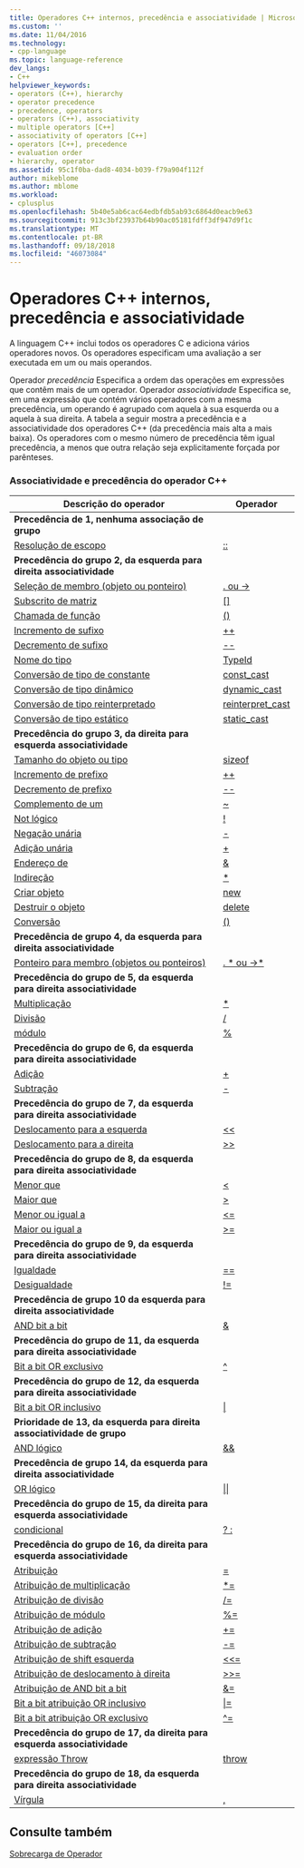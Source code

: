 ```yaml
---
title: Operadores C++ internos, precedência e associatividade | Microsoft Docs
ms.custom: ''
ms.date: 11/04/2016
ms.technology:
- cpp-language
ms.topic: language-reference
dev_langs:
- C++
helpviewer_keywords:
- operators (C++), hierarchy
- operator precedence
- precedence, operators
- operators (C++), associativity
- multiple operators [C++]
- associativity of operators [C++]
- operators [C++], precedence
- evaluation order
- hierarchy, operator
ms.assetid: 95c1f0ba-dad8-4034-b039-f79a904f112f
author: mikeblome
ms.author: mblome
ms.workload:
- cplusplus
ms.openlocfilehash: 5b40e5ab6cac64edbfdb5ab93c6864d0eacb9e63
ms.sourcegitcommit: 913c3bf23937b64b90ac05181fdff3df947d9f1c
ms.translationtype: MT
ms.contentlocale: pt-BR
ms.lasthandoff: 09/18/2018
ms.locfileid: "46073084"
---
```

# <a name="c-built-in-operators-precedence-and-associativity"></a>Operadores C++ internos, precedência e associatividade

A linguagem C++ inclui todos os operadores C e adiciona vários operadores novos. Os operadores especificam uma avaliação a ser executada em um ou mais operandos.

Operador *precedência* Especifica a ordem das operações em expressões que contêm mais de um operador. Operador *associatividade* Especifica se, em uma expressão que contém vários operadores com a mesma precedência, um operando é agrupado com aquela à sua esquerda ou a aquela à sua direita. A tabela a seguir mostra a precedência e a associatividade dos operadores C++ (da precedência mais alta a mais baixa). Os operadores com o mesmo número de precedência têm igual precedência, a menos que outra relação seja explicitamente forçada por parênteses.

### <a name="c-operator-precedence-and-associativity"></a>Associatividade e precedência do operador C++

|Descrição do operador|Operador|
|--------------------------|--------------|
|**Precedência de 1, nenhuma associação de grupo**|
|[Resolução de escopo](../cpp/scope-resolution-operator.md)|[::](../cpp/scope-resolution-operator.md)|
|**Precedência do grupo 2, da esquerda para direita associatividade**|
|[Seleção de membro (objeto ou ponteiro)](../cpp/member-access-operators-dot-and.md)|[. ou ->](../cpp/member-access-operators-dot-and.md)|
|[Subscrito de matriz](../cpp/subscript-operator.md)|[&#91;&#93;](../cpp/subscript-operator.md)|
|[Chamada de função](../cpp/function-call-operator-parens.md)|[()](../cpp/function-call-operator-parens.md)|
|[Incremento de sufixo](../cpp/postfix-increment-and-decrement-operators-increment-and-decrement.md)|[++](../cpp/postfix-increment-and-decrement-operators-increment-and-decrement.md)|
|[Decremento de sufixo](../cpp/postfix-increment-and-decrement-operators-increment-and-decrement.md)|[--](../cpp/postfix-increment-and-decrement-operators-increment-and-decrement.md)|
|[Nome do tipo](../cpp/typeid-operator.md)|[TypeId](../cpp/typeid-operator.md)|
|[Conversão de tipo de constante](../cpp/const-cast-operator.md)|[const_cast](../cpp/const-cast-operator.md)|
|[Conversão de tipo dinâmico](../cpp/dynamic-cast-operator.md)|[dynamic_cast](../cpp/dynamic-cast-operator.md)|
|[Conversão de tipo reinterpretado](../cpp/reinterpret-cast-operator.md)|[reinterpret_cast](../cpp/reinterpret-cast-operator.md)|
|[Conversão de tipo estático](../cpp/static-cast-operator.md)|[static_cast](../cpp/static-cast-operator.md)|
|**Precedência do grupo 3, da direita para esquerda associatividade**|
|[Tamanho do objeto ou tipo](../cpp/sizeof-operator.md)|[sizeof](../cpp/sizeof-operator.md)|
|[Incremento de prefixo](../cpp/prefix-increment-and-decrement-operators-increment-and-decrement.md)|[++](../cpp/prefix-increment-and-decrement-operators-increment-and-decrement.md)|
|[Decremento de prefixo](../cpp/prefix-increment-and-decrement-operators-increment-and-decrement.md)|[--](../cpp/prefix-increment-and-decrement-operators-increment-and-decrement.md)|
|[Complemento de um](../cpp/one-s-complement-operator-tilde.md)|[~](../cpp/one-s-complement-operator-tilde.md)|
|[Not lógico](../cpp/logical-negation-operator-exclpt.md)|[\!](../cpp/logical-negation-operator-exclpt.md)|
|[Negação unária](../cpp/unary-plus-and-negation-operators-plus-and.md)|[-](../cpp/unary-plus-and-negation-operators-plus-and.md)|
|[Adição unária](../cpp/unary-plus-and-negation-operators-plus-and.md)|[+](../cpp/unary-plus-and-negation-operators-plus-and.md)|
|[Endereço de](../cpp/address-of-operator-amp.md)|[&amp;](../cpp/address-of-operator-amp.md)|
|[Indireção](../cpp/indirection-operator-star.md)|[&#42;](../cpp/indirection-operator-star.md)|
|[Criar objeto](../cpp/new-operator-cpp.md)|[new](../cpp/new-operator-cpp.md)|
|[Destruir o objeto](../cpp/delete-operator-cpp.md)|[delete](../cpp/delete-operator-cpp.md)|
|[Conversão](../cpp/cast-operator-parens.md)|[()](../cpp/cast-operator-parens.md)|
|**Precedência de grupo 4, da esquerda para direita associatividade**|
|[Ponteiro para membro (objetos ou ponteiros)](../cpp/pointer-to-member-operators-dot-star-and-star.md)|[. &#42; ou ->&#42;](../cpp/pointer-to-member-operators-dot-star-and-star.md)|
|**Precedência do grupo de 5, da esquerda para direita associatividade**|
|[Multiplicação](../cpp/multiplicative-operators-and-the-modulus-operator.md)|[&#42;](../cpp/multiplicative-operators-and-the-modulus-operator.md)|
|[Divisão](../cpp/multiplicative-operators-and-the-modulus-operator.md)|[/](../cpp/multiplicative-operators-and-the-modulus-operator.md)|
|[módulo](../cpp/multiplicative-operators-and-the-modulus-operator.md)|[%](../cpp/multiplicative-operators-and-the-modulus-operator.md)|
|**Precedência do grupo de 6, da esquerda para direita associatividade**|
|[Adição](../cpp/additive-operators-plus-and.md)|[+](../cpp/additive-operators-plus-and.md)|
|[Subtração](../cpp/additive-operators-plus-and.md)|[-](../cpp/additive-operators-plus-and.md)|
|**Precedência do grupo de 7, da esquerda para direita associatividade**|
|[Deslocamento para a esquerda](../cpp/left-shift-and-right-shift-operators-input-and-output.md)|[<<](../cpp/left-shift-and-right-shift-operators-input-and-output.md)|
|[Deslocamento para a direita](../cpp/left-shift-and-right-shift-operators-input-and-output.md)|[>>](../cpp/left-shift-and-right-shift-operators-input-and-output.md)|
|**Precedência do grupo de 8, da esquerda para direita associatividade**|
|[Menor que](../cpp/relational-operators-equal-and-equal.md)|[<](../cpp/relational-operators-equal-and-equal.md)|
|[Maior que](../cpp/relational-operators-equal-and-equal.md)|[>](../cpp/relational-operators-equal-and-equal.md)|
|[Menor ou igual a](../cpp/relational-operators-equal-and-equal.md)|[<=](../cpp/relational-operators-equal-and-equal.md)|
|[Maior ou igual a](../cpp/relational-operators-equal-and-equal.md)|[>=](../cpp/relational-operators-equal-and-equal.md)|
|**Precedência do grupo de 9, da esquerda para direita associatividade**|
|[Igualdade](../cpp/equality-operators-equal-equal-and-exclpt-equal.md)|[==](../cpp/equality-operators-equal-equal-and-exclpt-equal.md)|
|[Desigualdade](../cpp/equality-operators-equal-equal-and-exclpt-equal.md)|[\!=](../cpp/equality-operators-equal-equal-and-exclpt-equal.md)|
|**Precedência de grupo 10 da esquerda para direita associatividade**|
|[AND bit a bit](../cpp/bitwise-and-operator-amp.md)|[&amp;](../cpp/bitwise-and-operator-amp.md)|
|**Precedência do grupo de 11, da esquerda para direita associatividade**|
|[Bit a bit OR exclusivo](../cpp/bitwise-exclusive-or-operator-hat.md)|[^](../cpp/bitwise-exclusive-or-operator-hat.md)|
|**Precedência do grupo de 12, da esquerda para direita associatividade**|
|[Bit a bit OR inclusivo](../cpp/bitwise-inclusive-or-operator-pipe.md)|[&#124;](../cpp/bitwise-inclusive-or-operator-pipe.md)|
|**Prioridade de 13, da esquerda para direita associatividade de grupo**|
|[AND lógico](../cpp/logical-and-operator-amp-amp.md)|[&amp;&amp;](../cpp/logical-and-operator-amp-amp.md)|
|**Precedência de grupo 14, da esquerda para direita associatividade**|
|[OR lógico](../cpp/logical-or-operator-pipe-pipe.md)|[&#124;&#124;](../cpp/logical-or-operator-pipe-pipe.md)|
|**Precedência do grupo de 15, da direita para esquerda associatividade**|
|[condicional](../cpp/conditional-operator-q.md)|[? :](../cpp/conditional-operator-q.md)|
|**Precedência do grupo de 16, da direita para esquerda associatividade**|
|[Atribuição](../cpp/assignment-operators.md)|[=](../cpp/assignment-operators.md)|
|[Atribuição de multiplicação](../cpp/assignment-operators.md)|[&#42;=](../cpp/assignment-operators.md)|
|[Atribuição de divisão](../cpp/assignment-operators.md)|[/=](../cpp/assignment-operators.md)|
|[Atribuição de módulo](../cpp/assignment-operators.md)|[%=](../cpp/assignment-operators.md)|
|[Atribuição de adição](../cpp/assignment-operators.md)|[+=](../cpp/assignment-operators.md)|
|[Atribuição de subtração](../cpp/assignment-operators.md)|[-=](../cpp/assignment-operators.md)|
|[Atribuição de shift esquerda](../cpp/assignment-operators.md)|[<<=](../cpp/assignment-operators.md)|
|[Atribuição de deslocamento à direita](../cpp/assignment-operators.md)|[>>=](../cpp/assignment-operators.md)|
|[Atribuição de AND bit a bit](../cpp/assignment-operators.md)|[&amp;=](../cpp/assignment-operators.md)|
|[Bit a bit atribuição OR inclusivo](../cpp/assignment-operators.md)|[&#124;=](../cpp/assignment-operators.md)|
|[Bit a bit atribuição OR exclusivo](../cpp/assignment-operators.md)|[^=](../cpp/assignment-operators.md)|
|**Precedência do grupo de 17, da direita para esquerda associatividade**|
|[expressão Throw](../cpp/try-throw-and-catch-statements-cpp.md)|[throw](../cpp/try-throw-and-catch-statements-cpp.md)|
|**Precedência do grupo de 18, da esquerda para direita associatividade**|
|[Vírgula](../cpp/comma-operator.md)|[,](../cpp/comma-operator.md)|

## <a name="see-also"></a>Consulte também

[Sobrecarga de Operador](operator-overloading.md)